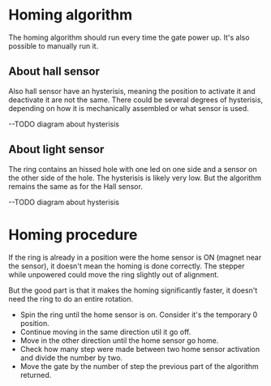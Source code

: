 # Homing algorithm

The homing algorithm should run every time the gate power up. 
It's also possible to manually run it. 

## About hall sensor

Also hall sensor have an hysterisis, meaning the position to activate it and deactivate it are not the same. 
There could be several degrees of hysterisis, depending on how it is mechanically assembled or what sensor is used. 

--TODO diagram about hysterisis 

## About light sensor

The ring contains an hissed hole with one led on one side and a sensor on the other side of the hole.
The hysterisis is likely very low. But the algorithm remains the same as for the Hall sensor.

--TODO diagram about hysterisis 

# Homing procedure

If the ring is already in a position were the home sensor is ON (magnet near the sensor), it doesn't mean the homing is done correctly. 
The stepper while unpowered could move the ring slightly out of alignment.

But the good part is that it makes the homing significantly faster, it doesn't need the ring to do an entire rotation.

- Spin the ring until the home sensor is on. Consider it's the temporary 0 position. 
- Continue moving in the same direction util it go off.
- Move in the other direction until the home sensor go home.
- Check how many step were made between two home sensor activation and divide the number by two.
- Move the gate by the number of step the previous part of the algorithm returned.


